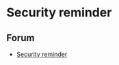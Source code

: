# Security reminder

## Forum
- <a href="https://forum.hiveos.farm/t/security-reminder/4486">Security reminder</a>
